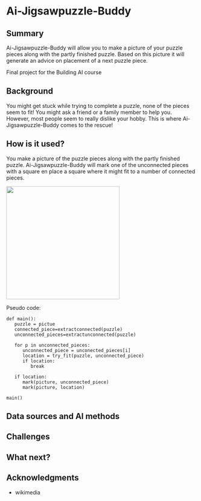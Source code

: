 <!-- This is based on the markdown template for the final project of the Building AI course, created by Reaktor Innovations and University of Helsinki -->

# Ai-Jigsawpuzzle-Buddy
## Summary

Ai-Jigsawpuzzle-Buddy will allow you to make a picture of your puzzle pieces along with the partly finished puzzle. Based on this picture it will generate an advice on placement of a next puzzle piece.

Final project for the Building AI course

## Background

You might get stuck while trying to complete a puzzle, none of the pieces seem to fit! You might ask a friend or a family member to help you. However, most people seem to really dislike your hobby. This is where Ai-Jigsawpuzzle-Buddy comes to the rescue!

## How is it used?

You make a picture of the puzzle pieces along with the partly finished puzzle. Ai-Jigsawpuzzle-Buddy will mark one of the unconnected pieces with a square en place a square where it might fit to a number of connected pieces.

<img src="https://upload.wikimedia.org/wikipedia/commons/thumb/c/c4/Jigsaw_puzzle_solving_2.jpg/960px-Jigsaw_puzzle_solving_2.jpg" width="300">

Pseudo code:
```
def main():
   puzzle = pictue
   connected_piece=extractconnected(puzzle)
   unconnected_pieces=extractunconnected(puzzle)

   for p in unconnected_pieces:
      unconnected_piece = unconected_pieces[i]
      location = try_fit(puzzle, unconnected_piece)
      if location:
         break

   if location:
      mark(picture, unconnected_piece)
      mark(picture, location)

main()
```

## Data sources and AI methods

## Challenges


## What next?


## Acknowledgments
* wikimedia

